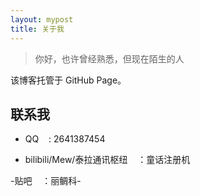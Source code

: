 ```yaml
---
layout: mypost
title: 关于我
---
```


> 你好，也许曾经熟悉，但现在陌生的人

该博客托管于 GitHub Page。


## 联系我

- QQ&nbsp;&nbsp;&nbsp;&nbsp;: 2641387454

- bilibili/Mew/泰拉通讯枢纽&nbsp;&nbsp;&nbsp;&nbsp;：童话注册机

-贴吧&nbsp;&nbsp;&nbsp;&nbsp;：丽鲷科-
